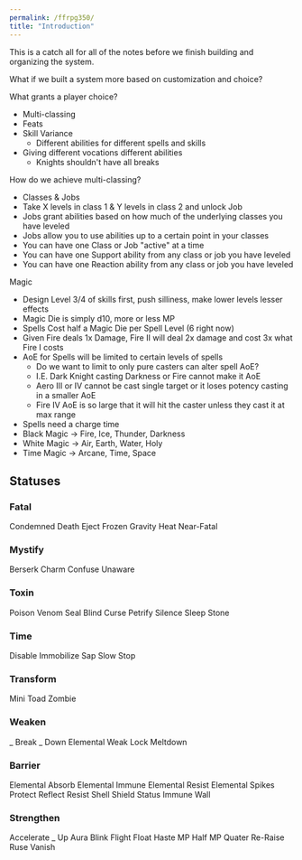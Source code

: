 ```yaml
---
permalink: /ffrpg350/
title: "Introduction"
---
```


This is a catch all for all of the notes before we finish building and organizing the system.

What if we built a system more based on customization and choice?

What grants a player choice?
- Multi-classing
- Feats
- Skill Variance
  - Different abilities for different spells and skills
- Giving different vocations different abilities
  - Knights shouldn't have all breaks

How do we achieve multi-classing?
- Classes & Jobs
- Take X levels in class 1 & Y levels in class 2 and unlock Job
- Jobs grant abilities based on how much of the underlying classes you have leveled
- Jobs allow you to use abilities up to a certain point in your classes
- You can have one Class or Job "active" at a time
- You can have one Support ability from any class or job you have leveled
- You can have one Reaction ability from any class or job you have leveled

Magic
- Design Level 3/4 of skills first, push silliness, make lower levels lesser effects
- Magic Die is simply d10, more or less MP
- Spells Cost half a Magic Die per Spell Level (6 right now)
- Given Fire deals 1x Damage, Fire II will deal 2x damage and cost 3x what Fire I costs
- AoE for Spells will be limited to certain levels of spells
  - Do we want to limit to only pure casters can alter spell AoE?
  - I.E. Dark Knight casting Darkness or Fire cannot make it AoE
  - Aero III or IV cannot be cast single target or it loses potency casting in a smaller AoE
  - Fire IV AoE is so large that it will hit the caster unless they cast it at max range
- Spells need a charge time
- Black Magic -> Fire, Ice, Thunder, Darkness
- White Magic -> Air, Earth, Water, Holy
- Time Magic -> Arcane, Time, Space

## Statuses

### Fatal

Condemned
Death
Eject
Frozen
Gravity
Heat
Near-Fatal

### Mystify

Berserk
Charm
Confuse
Unaware

### Toxin

Poison
Venom
Seal
Blind
Curse
Petrify
Silence
Sleep
Stone

### Time

Disable
Immobilize
Sap
Slow
Stop

### Transform

Mini
Toad
Zombie

### Weaken

_ Break
_ Down
Elemental Weak
Lock
Meltdown

### Barrier

Elemental Absorb
Elemental Immune
Elemental Resist
Elemental Spikes
Protect
Reflect
Resist
Shell
Shield
Status Immune
Wall

### Strengthen

Accelerate
_ Up
Aura
Blink
Flight
Float
Haste
MP Half
MP Quater
Re-Raise
Ruse
Vanish
